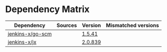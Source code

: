 # Dependency Matrix

Dependency | Sources | Version | Mismatched versions
---------- | ------- | ------- | -------------------
[jenkins-x/go-scm](https://github.com/jenkins-x/go-scm) |  | [1.5.41]() | 
[jenkins-x/jx](https://github.com/jenkins-x/jx) |  | [2.0.839](https://github.com/jenkins-x/jx/releases/tag/v2.0.839) | 

